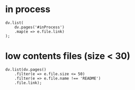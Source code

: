 # in process
```dataviewjs
dv.list(
	dv.pages('#inProcess')
	.map(e => e.file.link)
);
```

# low contents files (size < 30)
```dataviewjs
dv.list(dv.pages()
	.filter(e => e.file.size <= 50)
	.filter(e => e.file.name !== 'README')
	.file.link);
```